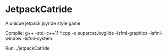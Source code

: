 # JetpackCatride
A unique jetpack joyride style game

Compile:  g++ -std=c++11 *.cpp -o supercatJoyglide -lsfml-graphics -lsfml-window -lsfml-system

Run:      ./jetpackCatride

